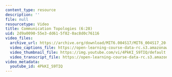 ```yaml
---
content_type: resource
description: ''
file: null
resourcetype: Video
title: Communication Topologies (6:28)
uid: 2d9a0090-55e3-dd61-5f82-0ac8d0c76116
video_files:
  archive_url: https://archive.org/download/MIT6.004S17/MIT6_004S17_20-02-06_300k.mp4
  video_captions_file: https://open-learning-course-data-rc.s3.amazonaws.com/6-004-computation-structures-spring-2017/6468b9e019d052b4a110598a6d0ae445_4PkKI_S9TIQ.vtt
  video_thumbnail_file: https://img.youtube.com/vi/4PkKI_S9TIQ/default.jpg
  video_transcript_file: https://open-learning-course-data-rc.s3.amazonaws.com/6-004-computation-structures-spring-2017/df44b2ec99aea7543139ed7c3a445063_4PkKI_S9TIQ.pdf
video_metadata:
  youtube_id: 4PkKI_S9TIQ
---
```

